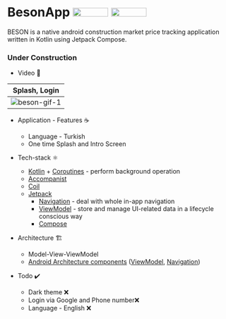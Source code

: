 # BesonApp <img src="https://img.shields.io/badge/Android-3DDC84?style=for-the-badge&logo=android&logoColor=white" width="80" height="20"> <img src="https://img.shields.io/badge/Kotlin-0095D5?&style=for-the-badge&logo=kotlin&logoColor=white" width="80" height="20">

BESON is a native android construction market price tracking application written in Kotlin using Jetpack Compose.

### Under Construction

* Video 🧪

|Splash, Login|
|----------------------|
|<img src="https://i.ibb.co/nmVKsRv/beson-gif-1.gif" alt="beson-gif-1" border="0" /></a>|

* Application - Features ☕
   * Language - Turkish
   * One time Splash and Intro Screen

* Tech-stack ⚛️
    * [Kotlin](https://kotlinlang.org/) + [Coroutines](https://kotlinlang.org/docs/reference/coroutines-overview.html) - perform background operation
    * [Accompanist](https://github.com/google/accompanist)
    * [Coil](https://coil-kt.github.io/coil/)
    * [Jetpack](https://developer.android.com/jetpack)
        * [Navigation](https://developer.android.com/topic/libraries/architecture/navigation/) - deal with whole in-app navigation      
        * [ViewModel](https://developer.android.com/topic/libraries/architecture/viewmodel) - store and manage UI-related data in a lifecycle conscious way
        * [Compose](https://developer.android.com/jetpack/compose)
* Architecture 🏗️
    * Model-View-ViewModel
    * [Android Architecture components](https://developer.android.com/topic/libraries/architecture) ([ViewModel](https://developer.android.com/topic/libraries/architecture/viewmodel), [Navigation](https://developer.android.com/jetpack/androidx/releases/navigation))
 
 * Todo ✔️
   * Dark theme ❌
   * Login via Google and Phone number❌
   * Language - English ❌
